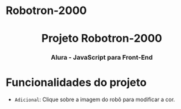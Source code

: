 # Robotron-2000

<h1 align="center">Projeto Robotron-2000</h1>
<h3 align="center">Alura - JavaScript para Front-End</h3>

# Funcionalidades do projeto

- `Adicional`: Clique sobre a imagem do robô para modificar a cor.
